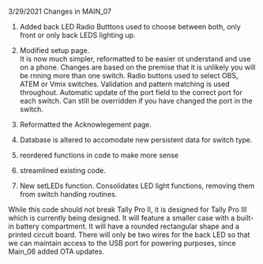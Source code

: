 3/29/2021 Changes in MAIN_07

1. Added back LED
   Radio Butttons used to choose between both, only front or only back LEDS lighting up.
   
2. Modified setup page.  
   It is now much simpler, reformatted to be easier ot understand and use on a phone.
   Changes are based on the premise that it is unlikely you will be rnning more than one switch. Radio buttons used to select OBS, ATEM or Vmix switches. 
   Validation and pattern matching is used throughout.
   Automatic update of the port field to the correct port for each switch.  Can still be overridden if you have changed the port in the switch.
   
3. Reformatted the Acknowlegement page. 

4. Database is altered to accomodate new persistent data for switch type.

5. reordered functions in code to make more sense

6. streamlined existing code.

7. New setLEDs function. Consolidates LED light functions, removing them from switch handing routines.

While this code should not break Tally Pro II, it is designed for Tally Pro III which is currently being designed.  It will feature a smaller case with a built-in battery compartment. It will have a rounded rectangular shape and a printed circuit board. There will only be two wires for the back LED so that we can maintain access to the USB port for powering purposes, since Main_06 added OTA updates.  
